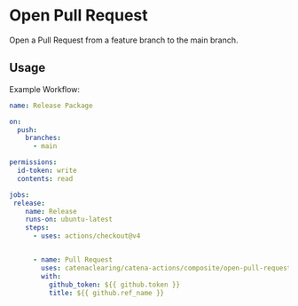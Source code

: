 # Open Pull Request

Open a Pull Request from a feature branch to the main branch.

## Usage

Example Workflow:

```yaml
name: Release Package

on:
  push:
    branches:
      - main

permissions:
  id-token: write
  contents: read

jobs:
 release:
    name: Release
    runs-on: ubuntu-latest
    steps:
      - uses: actions/checkout@v4


      - name: Pull Request
        uses: catenaclearing/catena-actions/composite/open-pull-request@0
        with:
          github_token: ${{ github.token }}
          title: ${{ github.ref_name }}
```
